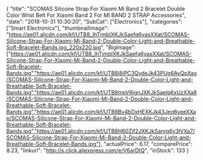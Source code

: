 {
	"title": "SCOMAS Silicone Strap For Xiaomi Mi Band 2 Bracelet Double Color Wrist Belt For Xiaomi Band 2 For MI BAND 2 STRAP Accessories",
	"date": "2018-10-31 10:30:20",
	"SubCat": ["Electronics"],
	"categories": ["Smart Electronics"],
	"thumbnailImage": "https://ae01.alicdn.com/kf/UTB8_IhTjmbIXKJkSaefq6yasXXat/SCOMAS-Silicone-Strap-For-Xiaomi-Mi-Band-2-Double-Color-Light-and-Breathable-Soft-Bracelet-Bands.jpg_220x220.jpg",
	"BigImage": ["https://ae01.alicdn.com/kf/UTB8_IhTjmbIXKJkSaefq6yasXXat/SCOMAS-Silicone-Strap-For-Xiaomi-Mi-Band-2-Double-Color-Light-and-Breathable-Soft-Bracelet-Bands.jpg","https://ae01.alicdn.com/kf/UTB8i8iPC3QydeJk43PUq6AyQpXao/SCOMAS-Silicone-Strap-For-Xiaomi-Mi-Band-2-Double-Color-Light-and-Breathable-Soft-Bracelet-Bands.jpg","https://ae01.alicdn.com/kf/UTB8mpVRjgnJXKJkSaelq6xUzXXa8/SCOMAS-Silicone-Strap-For-Xiaomi-Mi-Band-2-Double-Color-Light-and-Breathable-Soft-Bracelet-Bands.jpg","https://ae01.alicdn.com/kf/UTB8Bv4bDxHEXKJk43Jeq6yeeXXap/SCOMAS-Silicone-Strap-For-Xiaomi-Mi-Band-2-Double-Color-Light-and-Breathable-Soft-Bracelet-Bands.jpg","https://ae01.alicdn.com/kf/UTB8H60Zjf2JXKJkSanrq6y3lVXa7/SCOMAS-Silicone-Strap-For-Xiaomi-Mi-Band-2-Double-Color-Light-and-Breathable-Soft-Bracelet-Bands.jpg"],
	"actualPrice": 6.17,
	"comparePrice": 8.23,
	"linkurl": "http://s.click.aliexpress.com/e/V6arDtQ",
	"inStock": 133
}
